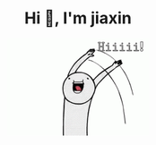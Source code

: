 <h1 align="center">Hi 👋, I'm jiaxin</h1>  
<div align="center"><img src="Hello.gif" width="50%" /></div>  
